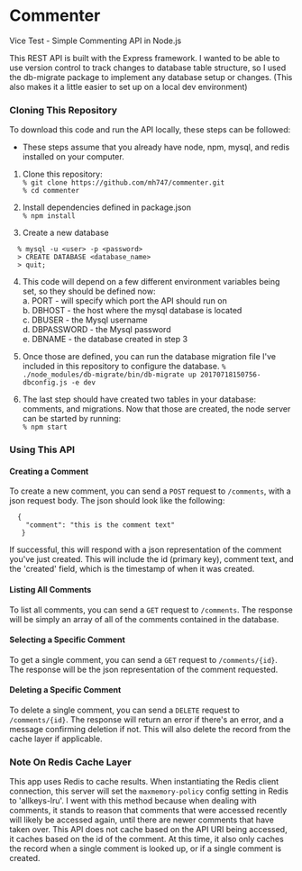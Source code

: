 # Commenter
Vice Test - Simple Commenting API in Node.js

This REST API is built with the Express framework. I wanted to be able to use version control to track changes to database table structure, so I used the db-migrate package to implement any database setup or changes. (This also makes it a little easier to set up on a local dev environment)

### Cloning This Repository
To download this code and run the API locally, these steps can be followed:
* These steps assume that you already have node, npm, mysql, and redis installed on your computer.

1. Clone this repository:  
  ` % git clone https://github.com/mh747/commenter.git `  
  ` % cd commenter `

2. Install dependencies defined in package.json  
  ` % npm install `

3. Create a new database
  ```
    % mysql -u <user> -p <password>
    > CREATE DATABASE <database_name>
    > quit;
  ```  
4. This code will depend on a few different environment variables being set, so they should be defined now:  
  a. PORT - will specify which port the API should run on  
  b. DBHOST - the host where the mysql database is located  
  c. DBUSER - the Mysql username  
  d. DBPASSWORD - the Mysql password  
  e. DBNAME - the database created in step 3  
  
5. Once those are defined, you can run the database migration file I've included in this repository to configure the database.
  ` % ./node_modules/db-migrate/bin/db-migrate up 20170718150756-dbconfig.js -e dev `
  
6. The last step should have created two tables in your database: comments, and migrations. Now that those are created, the node server can be started by running:  
  ` % npm start `
  
### Using This API

#### Creating a Comment
To create a new comment, you can send a ` POST ` request to ` /comments `, with a json request body. The json should look like the following:  
```
  {
    "comment": "this is the comment text"
   }
```

If successful, this will respond with a json representation of the comment you've just created. This will include the id (primary key), comment text, and the 'created' field, which is the timestamp of when it was created.

#### Listing All Comments
To list all comments, you can send a ` GET ` request to ` /comments `. The response will be simply an array of all of the comments contained in the database.

#### Selecting a Specific Comment
To get a single comment, you can send a ` GET ` request to ` /comments/{id} `. The response will be the json representation of the comment requested.

#### Deleting a Specific Comment
To delete a single comment, you can send a ` DELETE ` request to ` /comments/{id} `. The response will return an error if there's an error, and a message confirming deletion if not. This will also delete the record from the cache layer if applicable.

### Note On Redis Cache Layer
This app uses Redis to cache results. When instantiating the Redis client connection, this server will set the ` maxmemory-policy ` config setting in Redis to 'allkeys-lru'. I went with this method because when dealing with comments, it stands to reason that comments that were accessed recently will likely be accessed again, until there are newer comments that have taken over. This API does not cache based on the API URI being accessed, it caches based on the id of the comment. At this time, it also only caches the record when a single comment is looked up, or if a single comment is created. 
